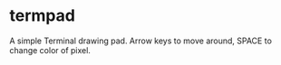 # termpad

A simple Terminal drawing pad. Arrow keys to move around, SPACE to change color of pixel.
